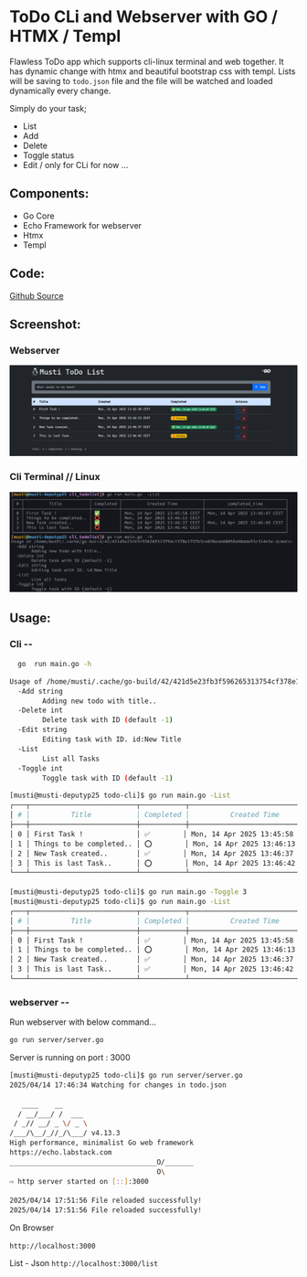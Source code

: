 # ToDo CLi and Webserver with GO / HTMX / Templ

Flawless ToDo app which supports cli-linux terminal and web together. It has dynamic change with htmx and beautiful bootstrap css with templ. Lists will be saving to `todo.json` file and the file will be watched and loaded dynamically every change.

Simply do your task;

- List
- Add
- Delete
- Toggle status
- Edit / only for CLi for now ...

## Components:

- Go Core
- Echo Framework for webserver
- Htmx
- Templ

## Code:

[Github Source](http://github.com/mozkaya1/todo-cli-web)

## Screenshot:

### Webserver

![Webserver](./static/webserver.png)

### Cli Terminal // Linux

![Cli](./static/cli.png)

## Usage:

### Cli --

```bash
  go  run main.go -h
```

```bash
Usage of /home/musti/.cache/go-build/42/421d5e23fb3f596265313754cf378e1797b3ce698eab60058d40dde53c314e3e-d/main:
  -Add string
        Adding new todo with title..
  -Delete int
        Delete task with ID (default -1)
  -Edit string
        Editing task with ID. id:New Title
  -List
        List all Tasks
  -Toggle int
        Toggle task with ID (default -1)

```

```bash
[musti@musti-deputyp25 todo-cli]$ go run main.go -List
┌───┬──────────────────────────┬───────────┬────────────────────────────────┬────────────────────────────────┐
│ # │          Title           │ Completed │          Created Time          │         completed_time         │
├───┼──────────────────────────┼───────────┼────────────────────────────────┼────────────────────────────────┤
│ 0 │ First Task !             │ ✅        │ Mon, 14 Apr 2025 13:45:58 CEST │ Mon, 14 Apr 2025 17:51:56 CEST │
│ 1 │ Things to be completed.. │ ⭕        │ Mon, 14 Apr 2025 13:46:13 CEST │                                │
│ 2 │ New Task created..       │ ✅        │ Mon, 14 Apr 2025 13:46:37 CEST │ Mon, 14 Apr 2025 13:46:49 CEST │
│ 3 │ This is last Task..      │ ⭕        │ Mon, 14 Apr 2025 13:46:42 CEST │                                │
└───┴──────────────────────────┴───────────┴────────────────────────────────┴────────────────────────────────┘

[musti@musti-deputyp25 todo-cli]$ go run main.go -Toggle 3
[musti@musti-deputyp25 todo-cli]$ go run main.go -List
┌───┬──────────────────────────┬───────────┬────────────────────────────────┬────────────────────────────────┐
│ # │          Title           │ Completed │          Created Time          │         completed_time         │
├───┼──────────────────────────┼───────────┼────────────────────────────────┼────────────────────────────────┤
│ 0 │ First Task !             │ ✅        │ Mon, 14 Apr 2025 13:45:58 CEST │ Mon, 14 Apr 2025 17:51:56 CEST │
│ 1 │ Things to be completed.. │ ⭕        │ Mon, 14 Apr 2025 13:46:13 CEST │                                │
│ 2 │ New Task created..       │ ✅        │ Mon, 14 Apr 2025 13:46:37 CEST │ Mon, 14 Apr 2025 13:46:49 CEST │
│ 3 │ This is last Task..      │ ✅        │ Mon, 14 Apr 2025 13:46:42 CEST │ Mon, 14 Apr 2025 17:54:09 CEST │
└───┴──────────────────────────┴───────────┴────────────────────────────────┴────────────────────────────────┘

```

### webserver --

Run webserver with below command...

```bash
go run server/server.go

```

Server is running on port : 3000

```bash
[musti@musti-deputyp25 todo-cli]$ go run server/server.go 
2025/04/14 17:46:34 Watching for changes in todo.json

   ____    __
  / __/___/ /  ___
 / _// __/ _ \/ _ \
/___/\__/_//_/\___/ v4.13.3
High performance, minimalist Go web framework
https://echo.labstack.com
____________________________________O/_______
                                    O\
⇨ http server started on [::]:3000

2025/04/14 17:51:56 File reloaded successfully!
2025/04/14 17:51:56 File reloaded successfully!

```

On Browser

`http://localhost:3000`

List - Json
`http://localhost:3000/list`
